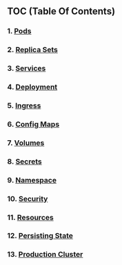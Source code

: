 ## TOC (Table Of Contents)
### 1. [Pods](pods/README.md)

### 2. [Replica Sets](replica-sets/README.md)

### 3. [Services](services/README.md)

### 4. [Deployment](deployment/README.md)

### 5. [Ingress](ingress/README.md)

### 6. [Config Maps](config-maps/README.md)

### 7. [Volumes](volumes/README.md)

### 8. [Secrets](secrets/README.md)

### 9. [Namespace](namespace/README.md)

### 10. [Security](security/README.md)

### 11. [Resources](resources/README.md)

### 12. [Persisting State](persisting-state/README.md)

### 13. [Production  Cluster](aws-production-cluster/README.md)
